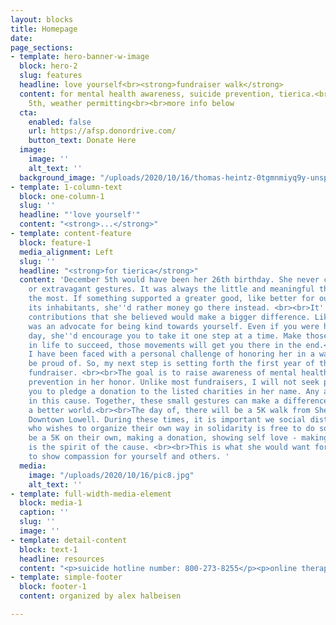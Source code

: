 ```yaml
---
layout: blocks
title: Homepage
date: 
page_sections:
- template: hero-banner-w-image
  block: hero-2
  slug: features
  headline: love yourself<br><strong>fundraiser walk</strong>
  content: for mental health awareness, suicide prevention, tierica.<br><br>december
    5th, weather permitting<br><br>more info below
  cta:
    enabled: false
    url: https://afsp.donordrive.com/
    button_text: Donate Here
  image:
    image: ''
    alt_text: ''
  background_image: "/uploads/2020/10/16/thomas-heintz-0tgmnmiyq9y-unsplash.jpg"
- template: 1-column-text
  block: one-column-1
  slug: ''
  headline: "'love yourself'"
  content: "<strong>...</strong>"
- template: content-feature
  block: feature-1
  media_alignment: Left
  slug: ''
  headline: "<strong>for tierica</strong>"
  content: 'December 5th would have been her 26th birthday. She never cared for material
    or extravagant gestures. It was always the little and meaningful things she appreciated
    the most. If something supported a greater good, like better for our planet and
    its inhabitants, she''d rather money go there instead. <br><br>It''s these small
    contributions that she believed would make a bigger difference. Likewise, she
    was an advocate for being kind towards yourself. Even if you were having a challenging
    day, she''d encourage you to take it one step at a time. Make those tiny strides
    in life to succeed, those movements will get you there in the end.<br><br>Recently,
    I have been faced with a personal challenge of honoring her in a way she would
    be proud of. So, my next step is setting forth the first year of the ''love yourself''
    fundraiser. <br><br>The goal is to raise awareness of mental health and suicide
    prevention in her honor. Unlike most fundraisers, I will not seek payment. I ask
    you to pledge a donation to the listed charities in her name. Any amount helps
    in this cause. Together, these small gestures can make a difference in creating
    a better world.<br><br>The day of, there will be a 5K walk from Shedd Park to
    Downtown Lowell. During these times, it is important we social distance and anyone
    who wishes to organize their own way in solidarity is free to do so. Whether it
    be a 5K on their own, making a donation, showing self love - making that step
    is the spirit of the cause. <br><br>This is what she would want for the world;
    to show compassion for yourself and others. '
  media:
    image: "/uploads/2020/10/16/pic8.jpg"
    alt_text: ''
- template: full-width-media-element
  block: media-1
  caption: ''
  slug: ''
  image: ''
- template: detail-content
  block: text-1
  headline: resources
  content: "<p>suicide hotline number: 800-273-8255</p><p>online therapy sites: </p>"
- template: simple-footer
  block: footer-1
  content: organized by alex halbeisen

---
```

